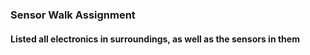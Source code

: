 ### Sensor Walk Assignment

#### Listed all electronics in surroundings, as well as the sensors in them
